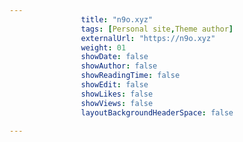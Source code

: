 ---
                title: "n9o.xyz"
                tags: [Personal site,Theme author]
                externalUrl: "https://n9o.xyz"
                weight: 01
                showDate: false
                showAuthor: false
                showReadingTime: false
                showEdit: false
                showLikes: false
                showViews: false
                layoutBackgroundHeaderSpace: false
                ---
